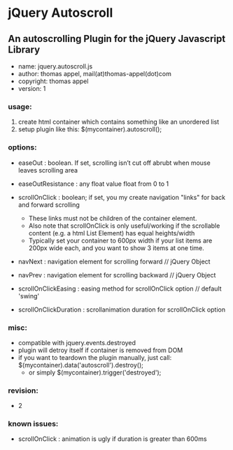 # jQuery Autoscroll #

## An autoscrolling Plugin for the jQuery Javascript Library
 
 - name: jquery.autoscroll.js
 - author: thomas appel, mail(at)thomas-appel(dot)com
 - copyright: thomas appel
 - version: 1

### usage:
  
  1. create html container which contains something like an unordered list
  2. setup plugin like this: $(mycontainer).autoscroll();
  
### options:

- easeOut : boolean. If set, scrolling isn’t cut off abrubt when mouse leaves scrolling area
- easeOutResistance : any float value float from 0 to 1  

- scrollOnClick : boolean; if set, you my create navigation "links" for back and forward scrolling
    - These links must not be children of the container element. 
    - Also note that scrollOnClick is only useful/working if the scrollable content (e.g. a html List Element) has equal heights/width
    - Typically set your container to 600px width if your list items are 200px wide each, and you want to show 3 items at one time.
 	 
- navNext : navigation element for scrolling forward  // jQuery Object
- navPrev : navigation element for scrolling backward // jQuery Object
- scrollOnClickEasing : easing method for scrollOnClick option // default 'swing'
- scrollOnClickDuration : scrollanimation duration for scrollOnClick option
  
### misc:

- compatible with jquery.events.destroyed
- plugin will detroy itself if container is removed from DOM
- if you want to teardown the plugin manually, just call: $(mycontainer).data('autoscroll').destroy();
    - or simply $(mycontainer).trigger('destroyed');

### revision:

- 2

### known issues:

- scrollOnClick : animation is ugly if duration is greater than 600ms
